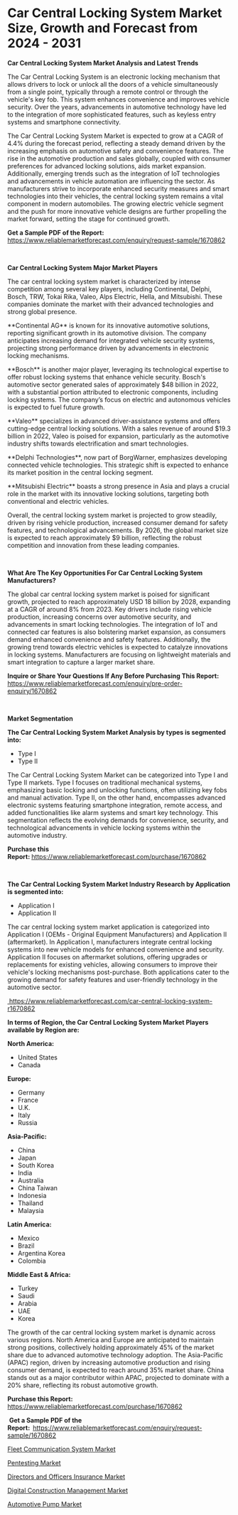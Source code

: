 <p><h1>Car Central Locking System Market Size, Growth and Forecast from 2024 - 2031</h1></p><p><strong>Car Central Locking System Market Analysis and Latest Trends</strong></p>
<p><p>The Car Central Locking System is an electronic locking mechanism that allows drivers to lock or unlock all the doors of a vehicle simultaneously from a single point, typically through a remote control or through the vehicle's key fob. This system enhances convenience and improves vehicle security. Over the years, advancements in automotive technology have led to the integration of more sophisticated features, such as keyless entry systems and smartphone connectivity.</p><p>The Car Central Locking System Market is expected to grow at a CAGR of 4.4% during the forecast period, reflecting a steady demand driven by the increasing emphasis on automotive safety and convenience features. The rise in the automotive production and sales globally, coupled with consumer preferences for advanced locking solutions, aids market expansion. Additionally, emerging trends such as the integration of IoT technologies and advancements in vehicle automation are influencing the sector. As manufacturers strive to incorporate enhanced security measures and smart technologies into their vehicles, the central locking system remains a vital component in modern automobiles. The growing electric vehicle segment and the push for more innovative vehicle designs are further propelling the market forward, setting the stage for continued growth.</p></p>
<p><strong>Get a Sample PDF of the Report:&nbsp;</strong> <a href="https://www.reliablemarketforecast.com/enquiry/request-sample/1670862?utm_campaign=1167&utm_medium=2&utm_source=Github&utm_content=ia&utm_term=20122024&utm_id=car-central-locking-system">https://www.reliablemarketforecast.com/enquiry/request-sample/1670862</a></p>
<p>&nbsp;</p>
<p><strong>Car Central Locking System Major Market Players</strong></p>
<p><p>The car central locking system market is characterized by intense competition among several key players, including Continental, Delphi, Bosch, TRW, Tokai Rika, Valeo, Alps Electric, Hella, and Mitsubishi. These companies dominate the market with their advanced technologies and strong global presence.</p><p>**Continental AG** is known for its innovative automotive solutions, reporting significant growth in its automotive division. The company anticipates increasing demand for integrated vehicle security systems, projecting strong performance driven by advancements in electronic locking mechanisms.</p><p>**Bosch** is another major player, leveraging its technological expertise to offer robust locking systems that enhance vehicle security. Bosch's automotive sector generated sales of approximately $48 billion in 2022, with a substantial portion attributed to electronic components, including locking systems. The company’s focus on electric and autonomous vehicles is expected to fuel future growth.</p><p>**Valeo** specializes in advanced driver-assistance systems and offers cutting-edge central locking solutions. With a sales revenue of around $19.3 billion in 2022, Valeo is poised for expansion, particularly as the automotive industry shifts towards electrification and smart technologies.</p><p>**Delphi Technologies**, now part of BorgWarner, emphasizes developing connected vehicle technologies. This strategic shift is expected to enhance its market position in the central locking segment. </p><p>**Mitsubishi Electric** boasts a strong presence in Asia and plays a crucial role in the market with its innovative locking solutions, targeting both conventional and electric vehicles.</p><p>Overall, the central locking system market is projected to grow steadily, driven by rising vehicle production, increased consumer demand for safety features, and technological advancements. By 2026, the global market size is expected to reach approximately $9 billion, reflecting the robust competition and innovation from these leading companies.</p></p>
<p>&nbsp;</p>
<p><strong>What Are The Key Opportunities For Car Central Locking System Manufacturers?</strong></p>
<p><p>The global car central locking system market is poised for significant growth, projected to reach approximately USD 18 billion by 2028, expanding at a CAGR of around 8% from 2023. Key drivers include rising vehicle production, increasing concerns over automotive security, and advancements in smart locking technologies. The integration of IoT and connected car features is also bolstering market expansion, as consumers demand enhanced convenience and safety features. Additionally, the growing trend towards electric vehicles is expected to catalyze innovations in locking systems. Manufacturers are focusing on lightweight materials and smart integration to capture a larger market share.</p></p>
<p><strong>Inquire or Share Your Questions If Any Before Purchasing This Report:</strong> <a href="https://www.reliablemarketforecast.com/enquiry/pre-order-enquiry/1670862?utm_campaign=1167&utm_medium=2&utm_source=Github&utm_content=ia&utm_term=20122024&utm_id=car-central-locking-system">https://www.reliablemarketforecast.com/enquiry/pre-order-enquiry/1670862</a></p>
<p>&nbsp;</p>
<p><strong>Market Segmentation</strong></p>
<p><strong>The Car Central Locking System Market Analysis by types is segmented into:</strong></p>
<p><ul><li>Type I</li><li>Type II</li></ul></p>
<p><p>The Car Central Locking System Market can be categorized into Type I and Type II markets. Type I focuses on traditional mechanical systems, emphasizing basic locking and unlocking functions, often utilizing key fobs and manual activation. Type II, on the other hand, encompasses advanced electronic systems featuring smartphone integration, remote access, and added functionalities like alarm systems and smart key technology. This segmentation reflects the evolving demands for convenience, security, and technological advancements in vehicle locking systems within the automotive industry.</p></p>
<p><strong>Purchase this Report:&nbsp;</strong><a href="https://www.reliablemarketforecast.com/purchase/1670862?utm_campaign=1167&utm_medium=2&utm_source=Github&utm_content=ia&utm_term=20122024&utm_id=car-central-locking-system">https://www.reliablemarketforecast.com/purchase/1670862</a></p>
<p>&nbsp;</p>
<p><strong>The Car Central Locking System Market Industry Research by Application is segmented into:</strong></p>
<p><ul><li>Application I</li><li>Application II</li></ul></p>
<p><p>The car central locking system market application is categorized into Application I (OEMs - Original Equipment Manufacturers) and Application II (aftermarket). In Application I, manufacturers integrate central locking systems into new vehicle models for enhanced convenience and security. Application II focuses on aftermarket solutions, offering upgrades or replacements for existing vehicles, allowing consumers to improve their vehicle's locking mechanisms post-purchase. Both applications cater to the growing demand for safety features and user-friendly technology in the automotive sector.</p></p>
<p><a href="https://www.reliablemarketforecast.com/car-central-locking-system-r1670862?utm_campaign=1167&utm_medium=2&utm_source=Github&utm_content=ia&utm_term=20122024&utm_id=car-central-locking-system">&nbsp;https://www.reliablemarketforecast.com/car-central-locking-system-r1670862</a></p>
<p><strong>In terms of Region, the Car Central Locking System Market Players available by Region are:</strong></p>
<p>
    <p> <strong> North America: </strong>
        <ul>
            <li>United States</li>
            <li>Canada</li>
        </ul>
        </p> 
    <p> <strong> Europe: </strong>
        <ul>
            <li>Germany</li>
            <li>France</li>
            <li>U.K.</li>
            <li>Italy</li>
            <li>Russia</li>
        </ul>
        </p> 
    <p> <strong> Asia-Pacific: </strong>
        <ul>
            <li>China</li>
            <li>Japan</li>
            <li>South Korea</li>
            <li>India</li>
            <li>Australia</li>
            <li>China Taiwan</li>
            <li>Indonesia</li>
            <li>Thailand</li>
            <li>Malaysia</li>
        </ul>
        </p> 
    <p> <strong> Latin America: </strong>
        <ul>
            <li>Mexico</li>
            <li>Brazil</li>
            <li>Argentina Korea</li>
            <li>Colombia</li>
        </ul>
        </p> 
    <p> <strong> Middle East & Africa: </strong>
        <ul>
            <li>Turkey</li>
            <li>Saudi</li>
            <li>Arabia</li>
            <li>UAE</li>
            <li>Korea</li>
        </ul>
    </p>
    </p>
<p><p>The growth of the car central locking system market is dynamic across various regions. North America and Europe are anticipated to maintain strong positions, collectively holding approximately 45% of the market share due to advanced automotive technology adoption. The Asia-Pacific (APAC) region, driven by increasing automotive production and rising consumer demand, is expected to reach around 35% market share. China stands out as a major contributor within APAC, projected to dominate with a 20% share, reflecting its robust automotive growth.</p></p>
<p><strong>Purchase this Report: </strong><a href="https://www.reliablemarketforecast.com/purchase/1670862?utm_campaign=1167&utm_medium=2&utm_source=Github&utm_content=ia&utm_term=20122024&utm_id=car-central-locking-system">https://www.reliablemarketforecast.com/purchase/1670862</a></p>
<p>&nbsp;<strong>Get a Sample PDF of the Report:&nbsp;&nbsp;</strong><a href="https://www.reliablemarketforecast.com/enquiry/request-sample/1670862?utm_campaign=1167&utm_medium=2&utm_source=Github&utm_content=ia&utm_term=20122024&utm_id=car-central-locking-system">https://www.reliablemarketforecast.com/enquiry/request-sample/1670862</a></p>
<p><strong></strong></p>
<p><p><a href="https://www.linkedin.com/pulse/global-fleet-communication-system-market-research-2024-2031-technology-hi3oe?utm_campaign=1167&utm_medium=2&utm_source=Github&utm_content=ia&utm_term=20122024&utm_id=car-central-locking-system">Fleet Communication System Market</a></p><p><a href="https://www.linkedin.com/pulse/assessing-competition-pentesting-market-strengths-limitations-s2wge?utm_campaign=1167&utm_medium=2&utm_source=Github&utm_content=ia&utm_term=20122024&utm_id=car-central-locking-system">Pentesting Market</a></p><p><a href="https://www.linkedin.com/pulse/directors-officers-insurance-market-analysis-future-growth-jpfrf?utm_campaign=1167&utm_medium=2&utm_source=Github&utm_content=ia&utm_term=20122024&utm_id=car-central-locking-system">Directors and Officers Insurance Market</a></p><p><a href="https://www.linkedin.com/pulse/future-revenue-market-insights-digital-construction-management-gnhhe?utm_campaign=1167&utm_medium=2&utm_source=Github&utm_content=ia&utm_term=20122024&utm_id=car-central-locking-system">Digital Construction Management Market</a></p><p><a href="https://github.com/mabutironaldo/Market-Research-Report-List-6/blob/main/automotive-pump-market.md?utm_campaign=1167&utm_medium=2&utm_source=Github&utm_content=ia&utm_term=20122024&utm_id=car-central-locking-system">Automotive Pump Market</a></p></p>